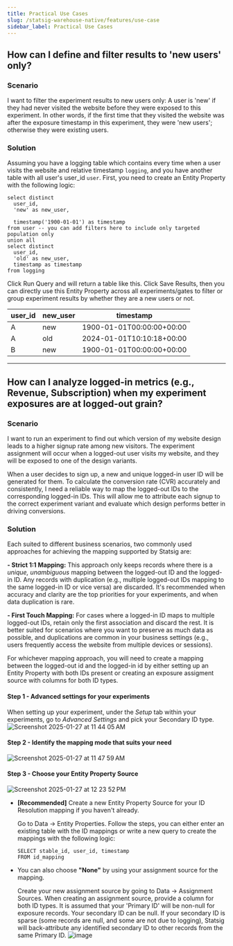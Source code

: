 ```yaml
---
title: Practical Use Cases
slug: /statsig-warehouse-native/features/use-case
sidebar_label: Practical Use Cases
---
```


## How can I define and filter results to 'new users' only?

### Scenario
I want to filter the experiment results to new users only: A user is 'new' if they had never visited the website before they were exposed to this experiment. In other words, if the first time that they visited the website was after the exposure timestamp in this experiment, they were 'new users'; otherwise they were existing users. 

### Solution

Assuming you have a logging table which contains every time when a user visits the website and relative timestamp `logging`, and you have another table with all user's user_id `user`. First, you need to create an Entity Property with the following logic: 
```
select distinct
  user_id,
  'new' as new_user,

  timestamp('1900-01-01') as timestamp
from user -- you can add filters here to include only targeted population only
union all
select distinct
  user_id,
  'old' as new_user,
  timestamp as timestamp
from logging
```
Click Run Query and will return a table like this. Click Save Results, then you can directly use this Entity Property across all experiments/gates to filter or group experiment results by whether they are a new users or not. 

|    user_id    |    new_user    |         timestamp         |
| ------------- | -------------- | ------------------------- |
|       A       |       new      | 1900-01-01T00:00:00+00:00 |
|       A       |       old      | 2024-01-01T10:10:18+00:00 |
|       B       |       new      | 1900-01-01T00:00:00+00:00 |  



------


## How can I analyze logged-in metrics (e.g., Revenue, Subscription) when my experiment exposures are at logged-out grain? 

### Scenario
I want to run an experiment to find out which version of my website design leads to a higher signup rate among new visitors. The experiment assignment will occur when a logged-out user visits my website, and they will be exposed to one of the design variants.

When a user decides to sign up, a new and unique logged-in user ID will be generated for them. To calculate the conversion rate (CVR) accurately and consistently, I need a reliable way to map the logged-out IDs to the corresponding logged-in IDs. This will allow me to attribute each signup to the correct experiment variant and evaluate which design performs better in driving conversions. 

### Solution
Each suited to different business scenarios, two commonly used approaches for achieving the mapping supported by Statsig are:

**- Strict 1:1 Mapping:**  This approach only keeps records where there is a *unique, unambiguous* mapping between the logged-out ID and the logged-in ID. Any records with duplication (e.g., multiple logged-out IDs mapping to the same logged-in ID or vice versa) are discarded. It's recommended when accuracy and clarity are the top priorities for your experiments, and when data duplication is rare. 

**- First Touch Mapping:** For cases where a logged-in ID maps to multiple logged-out IDs, retain only the first association and discard the rest. It is better suited for scenarios where you want to preserve as much data as possible, and duplications are common in your business settings (e.g., users frequently access the website from multiple devices or sessions).

For whichever mapping approach, you will need to create a mapping between the logged-out id and the logged-in id by either setting up an Entity Property with both IDs present or creating an exposure assigment source with columns for both ID types.

#### Step 1 - Advanced settings for your experiments 
When setting up your experiment, under the *Setup* tab within your experiments, go to *Advanced Settings* and pick your Secondary ID type. 
![Screenshot 2025-01-27 at 11 44 05 AM](https://github.com/user-attachments/assets/76f83c44-0389-4441-a5fc-bf29b9cab119)

#### Step 2 - Identify the mapping mode that suits your need 
![Screenshot 2025-01-27 at 11 47 59 AM](https://github.com/user-attachments/assets/e49a030e-4933-4019-80f3-812c46cdd493)

#### Step 3 - Choose your Entity Property Source 
![Screenshot 2025-01-27 at 12 23 52 PM](https://github.com/user-attachments/assets/105f1f66-17e2-42c6-b6e7-6f80fd3638d5)

- **[Recommended]** Create a new Entity Property Source for your ID Resolution mapping if you haven't already.

  Go to Data -> Entity Properties. Follow the steps, you can either enter an existing table with the ID mappings or write a new query to create the mappings with the following logic:
  ```
  SELECT stable_id, user_id, timestamp
  FROM id_mapping
  ```

- You can also choose **"None"** by using your assignment source for the mapping.

  Create your new assignment source by going to Data -> Assignment Sources. When creating an assignment source, provide a column for both ID types. It is assumed that your 'Primary ID' will be non-null for exposure records. Your secondary ID can be null. If your secondary ID is sparse (some records are null, and some are not due to logging), Statsig will back-attribute any identified secondary ID to other records from the same Primary ID.
  ![image](https://github.com/user-attachments/assets/07f35534-fb0f-481f-97fe-f69c1c681b7f)



